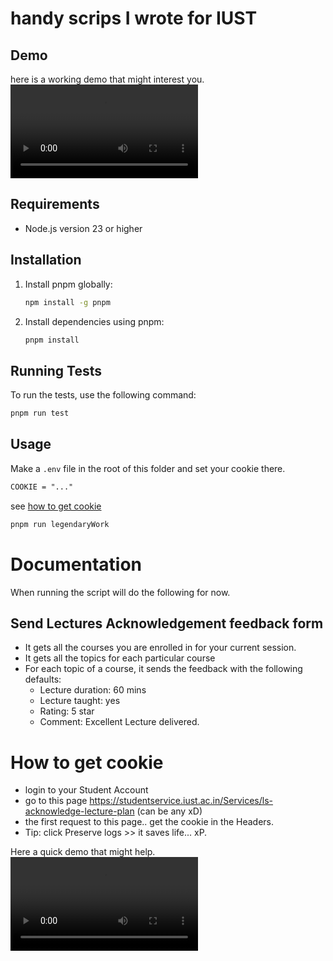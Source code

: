 # handy scrips I wrote for IUST

## Demo
here is a working demo that might interest you.
<video src="demo/working-demo-lecture-feedback.mp4" controls></video>


## Requirements

- Node.js version 23 or higher

## Installation

1.  Install pnpm globally:

    ```bash
    npm install -g pnpm
    ```
2.  Install dependencies using pnpm:

    ```bash
    pnpm install
    ```

## Running Tests

To run the tests, use the following command:

```bash
pnpm run test
```

## Usage

Make a `.env` file in the root of this folder and set your cookie there.
```txt
COOKIE = "..."
```
see [how to get cookie](#how-to-get-cookie)


```bash
pnpm run legendaryWork
```


# Documentation
When running the script will do the following for now.

## Send Lectures Acknowledgement feedback form
- It gets all the courses you are enrolled in for your current session.
- It gets all the topics for each particular course
- For each topic of a course, it sends the feedback with the following defaults:
  - Lecture duration: 60 mins
  - Lecture taught: yes
  - Rating: 5 star
  - Comment: Excellent Lecture delivered.




# How to get cookie
- login to your Student Account
- go to this page https://studentservice.iust.ac.in/Services/ls-acknowledge-lecture-plan (can be any xD)
- the first request to this page.. get the cookie in the Headers.
- Tip: click Preserve logs >> it saves life... xP.

Here a quick demo that might help.
<video src="demo/how-to-get-cookie.mp4" controls></video>